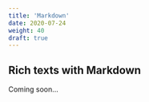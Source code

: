 ```yaml
---
title: 'Markdown'
date: 2020-07-24
weight: 40
draft: true
---
```


## Rich texts with Markdown

Coming soon...
